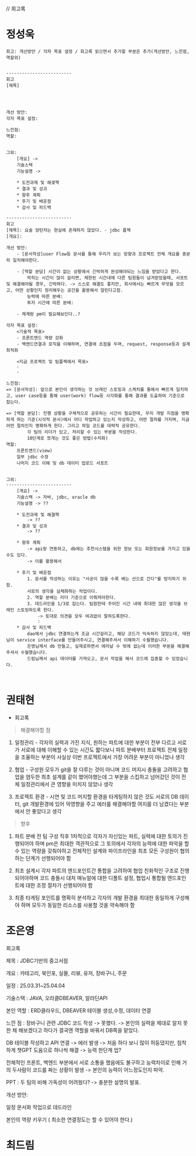 // 회고록

# 정성욱
```paintext
회고: 개선방안 / 각자 목표 설정 / 회고록 읽으면서 추가할 부분은 추가(개선방안, 느낀점, 역할외)


-------------------------
회고
[제목]




개선 방안: 
각자 목표 설정:

느낀점:
역할: 


그외: 
	[개요] -> 
	기술스택
	기능설명 ->

	* 도전과제 및 해겿책
	* 결과 및 성괴
	* 향후 계획
	* 후기 및 배운점
	* 감사 및 피드백

-------------------------
회고
[제목]: 요술 양탄자는 현실에 존재하지 않았다. - jdbc 플젝
[개요]: 

개선 방안: 
	- [문서작성]user Flow등 문서를 통해 우리가 보는 방향과 프로젝트 전체 개요를 충분히 일치해야한다.
		
	- [역할 분담] 시간이 없는 상황에서 긴박하게 완성해야되는 느낌을 받았다고 한다.
		막히는 시간이 많이 걸리면, 제한된 시간내에 다른 팀원들이 넘겨받았을때, 서포트 및 해결해야될 경우, 긴박하다. -> 스스로 해결도 좋지만, 회사에서는 빠르게 무엇을 모르고, 어떤 상황인지 정리해두는 공간을 활용해서 알린다고함.
		능력에 따른 분배: 
		투자 시간에 따른 분배: 
	
	- 체계랑 pm이 필요해보인다..?

각자 목표 설정:
	<기술적 목표>
	- 프론트엔드 역량 강화
	- 백엔드연결과 로직을 이해하며, 연결에 초점을 두며, request, response등과 설계 최적화
	
	<지금 프로젝트 및 팀플젝에서 목표>
	- 
	- 

느낀점:
=> [문서작성]: 앞으로 본인이 생각하는 것 브레인 스토밍과 스케치를 통해서 빠르게 일치하고, user case등을 통해 user(work) flow등 시각화를 통해 결과물 도출하여 기준으로 잡는다.	

=> [역할 분담]: 진행 상황을 구체적으로 공유하는 시간이 필요한데, 우리 개발 지점을 명확하게 하는 기준(시각적 문서)에서 어디 작업하고 있는지 작성하고, 어떤 절차를 가지며, 지금 어떤 절차인지 명확하게 한다. 그리고 파일 코드를 대략적 공유한다.
		각 팀의 리더가 있고, 처리할 수 있는 부분을 작성한다.
		10단계로 쪼개는 것도 좋은 방법(수치화)
역할: 
	프론트엔드(view)
	일부 jdbc 수정
	나머지 코드 이해 및 db 데이터 업로드 서포트
	

그외: 
-------------------------
	[개요] -> 
	기술스택 -> 자바, jdbc, oracle db
	기능설명 -> ??

	* 도전과제 및 해결책
		-> ??
	* 결과 및 성과
		-> ??

	* 향후 계획
		-> api랑 연동하고, db에는 추천시스템을 위한 정보 또는 회원정보를 가지고 있을수도 있다.
		-> 이를 활용해서 

	* 후기 및 배운점
		1. 문서를 작성하는 이유는 "사공이 많을 수록 배는 산으로 간다"를 방지하기 위함.
		서로의 생각을 실체화하는 작업이다.
		2. 역할 분배는 리더 기준으로 이뤄져야한다.
		3. 데드라인을 1/3로 잡는다. 팀원한테 주어진 시간 내에 최대한 많은 생각을 브레인 스토밍하도록 한다.
			-> 토대로 의견을 모두 여과없이 말하도록한다.
			: 
	* 감사 및 피드백
		dao에서 jdbc 연결하는게 조금 시간걸리고, 해당 코드가 익숙하지 않았는데, 태현님이 service interface를 만들어주시고, 연결해주셔서 이해하기 수월했습니다.
		은영님께서 db 만들고, 실제로하면서 에러날 수 밖에 없는데 이러한 부분을 해결해주셔서 수월했습니다.
		드림님께서 api 데이터를 가져오고, 문서 작업을 해서 코드에 집중할 수 있었습니다.



```

# 권태현
- 회고록
> 해결해야할 점
1. 일정관리 - 각자의 실력과 가진 지식, 원하는 파트에 대한 부분이 전부 다르고 서로가 서로에 대해 이해할 수 있는 시간도 짧다보니 파트 분배부터
프로젝트 전체 일정을 조율하는 부분이 사실상 이번 프로젝트에서 가장 어려운 부분이 아니었나 생각

2. 협업 - 구성원 모두가 git을 잘 다루는 것이 아니며 코드 머지시 충돌을 고려하고 협업을 염두한 최초 설계를 같이 했어야했는데
그 부분을 스킵하고 넘어갔던 것이 전체 일정관리에서 큰 영향을 미치지 않았나 생각

3. 프로젝트 환경 - 시연 및 코드 머지할 환경을 타게팅하지 않은 것도 서로의 DB 데이터, git 개발환경에 있어 악영향을 주고 에러를 해결해야할
여지를 더 남겼다는 부분에서 안 좋았다고 생각

> 향후
1. 파트 분배 전 팀 구성 직후 1차적으로 각자가 자신있는 파트, 실력에 대한 토의가 진행되어야 하며 pm은 최대한 객관적으로 그 토의에서 각자의 능력에 대한
파악을 할 수 있는 역량을 갖춰야하고 전체적인 설계와 파이프라인을 최초 모든 구성원이 협의하는 단계가 선행되어야 함

2. 최초 설계시 각자 파트의 엔드포인트간 통합을 고려하여 협업 친화적인 구조로 진행되어야하며 코드 충돌시 대처 매뉴얼에 대한 디폴트 설정,
협업시 통합될 엔드포인트에 대한 조정 절차가 선행되어야 함

3. 최종 타게팅 포인트를 명확히 분석하고 각자의 개발 환경을 최대한 동일하게 구성해야 하며 모두가 동일한 리소스를 사용할 것을 약속해야 함


# 조은영
회고록

제목 : JDBC기반의 중고서점

개요 : 카테고리, 북인포, 실물, 리뷰, 유저, 장바구니, 주문

일정 : 25.03.31~25.04.04

기술스택 : JAVA, 오라클DBEAVER, 알라딘API

본인 역할 : ERD클라우드, DBEAVER 테이블 생성,수정,  데이터 연결

느낀 점 : 
장바구니 관련 JDBC 코드 작성 -> 못했다. -> 본인의 실력을 제대로 알지 못한 채 해보겠다고 하다가 결국엔 역할을 바꿔서 DB쪽을 맡았다.  

DB 테이블 작성하고 API 연결 -> 에러 발생 -> 처음 하다 보니 많이 허둥댔지만, 침착하게 챗GPT 도움으로 하나씩 해결 -> 능력 한단계 업?

전체적인 프론트, 백엔드 부분에서 서로 소통을 했음에도 불구하고 능력차이로 인해 거의 두사람이 코드를 짜는 상황이 발생 -> 본인의 능력이 어느정도인지 파악.

PPT : 두 팀의 비해 가독성이 어려웠다?  -> 충분한 설명의 발표. 

개선 방안: 

일정 문서화 작업으로 데드라인

본인의 역량 키우기 ( 최소한 연결정도는 할 수 있어야 한다.)

# 최드림
```paintext

```
